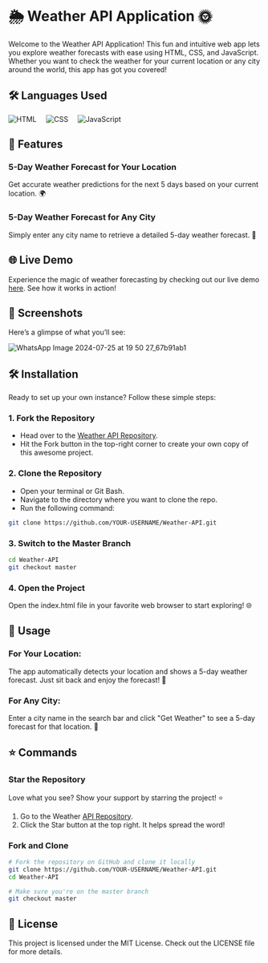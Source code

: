 # 🌦️ Weather API Application 🌞

Welcome to the Weather API Application! This fun and intuitive web app lets you explore weather forecasts with ease using HTML, CSS, and JavaScript. Whether you want to check the weather for your current location or any city around the world, this app has got you covered!

## 🛠️ Languages Used

<p>
  <img src="https://img.shields.io/badge/HTML-E34F26?style=flat&logo=html5&logoColor=white" alt="HTML" style="margin-right: 15px;">
  <img src="https://img.shields.io/badge/CSS-1572B6?style=flat&logo=css3&logoColor=white" alt="CSS" style="margin-right: 15px;">
  <img src="https://img.shields.io/badge/JavaScript-F7DF1E?style=flat&logo=javascript&logoColor=black" alt="JavaScript">
</p>


## 🚀 Features

### 5-Day Weather Forecast for Your Location
Get accurate weather predictions for the next 5 days based on your current location. 🌍

### 5-Day Weather Forecast for Any City
Simply enter any city name to retrieve a detailed 5-day weather forecast. 🌆

## 🌐 Live Demo

Experience the magic of weather forecasting by checking out our live demo [here](http://127.0.0.1:5500/index.html). See how it works in action!

## 📸 Screenshots

Here’s a glimpse of what you’ll see:

![WhatsApp Image 2024-07-25 at 19 50 27_67b91ab1](https://github.com/user-attachments/assets/f9fc8af8-f2e7-4887-ad25-5c1ecbb4c08e)

## 🛠️ Installation

Ready to set up your own instance? Follow these simple steps:

### 1. Fork the Repository

- Head over to the [Weather API Repository](https://github.com/PrajwalaY26/Weather-API).
- Hit the Fork button in the top-right corner to create your own copy of this awesome project.

### 2. Clone the Repository

- Open your terminal or Git Bash.
- Navigate to the directory where you want to clone the repo.
- Run the following command:

```sh
git clone https://github.com/YOUR-USERNAME/Weather-API.git
```
### 3. Switch to the Master Branch
```sh
cd Weather-API
git checkout master
```
### 4. Open the Project
Open the index.html file in your favorite web browser to start exploring! 🌐

## 🔧 Usage
### For Your Location: 
The app automatically detects your location and shows a 5-day weather forecast. Just sit back and enjoy the forecast! 🌈

### For Any City: 
Enter a city name in the search bar and click "Get Weather" to see a 5-day forecast for that location. 🌆

## ⭐ Commands
### Star the Repository
Love what you see? Show your support by starring the project! ⭐

1. Go to the Weather [API Repository](https://github.com/PrajwalaY26/Weather-API).
2. Click the Star button at the top right. It helps spread the word!

### Fork and Clone
```sh
# Fork the repository on GitHub and clone it locally
git clone https://github.com/YOUR-USERNAME/Weather-API.git
cd Weather-API

# Make sure you're on the master branch
git checkout master
```
## 📜 License
This project is licensed under the MIT License. Check out the LICENSE file for more details.
